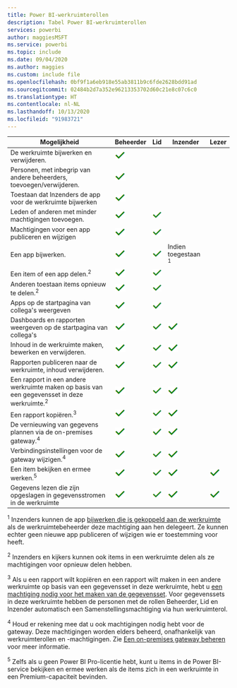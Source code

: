 ```yaml
---
title: Power BI-werkruimterollen
description: Tabel Power BI-werkruimterollen
services: powerbi
author: maggiesMSFT
ms.service: powerbi
ms.topic: include
ms.date: 09/04/2020
ms.author: maggies
ms.custom: include file
ms.openlocfilehash: 0bf9f1a6eb918e55ab3811b9c6fde2628bdd91ad
ms.sourcegitcommit: 02484b2d7a352e96213353702d60c21e8c07c6c0
ms.translationtype: HT
ms.contentlocale: nl-NL
ms.lasthandoff: 10/13/2020
ms.locfileid: "91983721"
---
```

|Mogelijkheid   | Beheerder  | Lid  | Inzender  | Lezer |
|---|---|---|---|---|
| De werkruimte bijwerken en verwijderen.  | ![Ja, vinkje](media/power-bi-workspace-roles-table/green-checkmark.png) |   |   |   | 
| Personen, met inbegrip van andere beheerders, toevoegen/verwijderen.  |  ![Ja, vinkje](media/power-bi-workspace-roles-table/green-checkmark.png) |   |   |   |
| Toestaan dat Inzenders de app voor de werkruimte bijwerken  |  ![Ja, vinkje](media/power-bi-workspace-roles-table/green-checkmark.png) |   |   |   |
| Leden of anderen met minder machtigingen toevoegen.  |  ![Ja, vinkje](media/power-bi-workspace-roles-table/green-checkmark.png) | ![Ja, vinkje](media/power-bi-workspace-roles-table/green-checkmark.png)  |   |   |
| Machtigingen voor een app publiceren en wijzigen |  ![Ja, vinkje](media/power-bi-workspace-roles-table/green-checkmark.png) | ![Ja, vinkje](media/power-bi-workspace-roles-table/green-checkmark.png)  |   |   |
| Een app bijwerken. |  ![Ja, vinkje](media/power-bi-workspace-roles-table/green-checkmark.png) | ![Ja, vinkje](media/power-bi-workspace-roles-table/green-checkmark.png)  |  Indien toegestaan <sup>1</sup>  |   |
| Een item of een app delen.<sup>2</sup> |  ![Ja, vinkje](media/power-bi-workspace-roles-table/green-checkmark.png) | ![Ja, vinkje](media/power-bi-workspace-roles-table/green-checkmark.png)  |   |   |
| Anderen toestaan items opnieuw te delen.<sup>2</sup> |  ![Ja, vinkje](media/power-bi-workspace-roles-table/green-checkmark.png) | ![Ja, vinkje](media/power-bi-workspace-roles-table/green-checkmark.png)  |   |   |
| Apps op de startpagina van collega's weergeven |  ![Ja, vinkje](media/power-bi-workspace-roles-table/green-checkmark.png) | ![Ja, vinkje](media/power-bi-workspace-roles-table/green-checkmark.png)  |   |   |
| Dashboards en rapporten weergeven op de startpagina van collega's |  ![Ja, vinkje](media/power-bi-workspace-roles-table/green-checkmark.png) | ![Ja, vinkje](media/power-bi-workspace-roles-table/green-checkmark.png)  | ![Ja, vinkje](media/power-bi-workspace-roles-table/green-checkmark.png) |   |
| Inhoud in de werkruimte maken, bewerken en verwijderen.  |  ![Ja, vinkje](media/power-bi-workspace-roles-table/green-checkmark.png) | ![Ja, vinkje](media/power-bi-workspace-roles-table/green-checkmark.png)  | ![Ja, vinkje](media/power-bi-workspace-roles-table/green-checkmark.png)  |   |
| Rapporten publiceren naar de werkruimte, inhoud verwijderen.  |  ![Ja, vinkje](media/power-bi-workspace-roles-table/green-checkmark.png) | ![Ja, vinkje](media/power-bi-workspace-roles-table/green-checkmark.png)  | ![Ja, vinkje](media/power-bi-workspace-roles-table/green-checkmark.png)  |   |
| Een rapport in een andere werkruimte maken op basis van een gegevensset in deze werkruimte.<sup>2</sup> |  ![Ja, vinkje](media/power-bi-workspace-roles-table/green-checkmark.png) | ![Ja, vinkje](media/power-bi-workspace-roles-table/green-checkmark.png)  | ![Ja, vinkje](media/power-bi-workspace-roles-table/green-checkmark.png)  |   |
| Een rapport kopiëren.<sup>3</sup> | ![Ja, vinkje](media/power-bi-workspace-roles-table/green-checkmark.png) | ![Ja, vinkje](media/power-bi-workspace-roles-table/green-checkmark.png) | ![Ja, vinkje](media/power-bi-workspace-roles-table/green-checkmark.png) |  |
| De vernieuwing van gegevens plannen via de on-premises gateway.<sup>4</sup> | ![Ja, vinkje](media/power-bi-workspace-roles-table/green-checkmark.png) | ![Ja, vinkje](media/power-bi-workspace-roles-table/green-checkmark.png) | ![Ja, vinkje](media/power-bi-workspace-roles-table/green-checkmark.png) |  |
| Verbindingsinstellingen voor de gateway wijzigen.<sup>4</sup> | ![Ja, vinkje](media/power-bi-workspace-roles-table/green-checkmark.png) | ![Ja, vinkje](media/power-bi-workspace-roles-table/green-checkmark.png) | ![Ja, vinkje](media/power-bi-workspace-roles-table/green-checkmark.png) |  |
| Een item bekijken en ermee werken.<sup>5</sup> |  ![Ja, vinkje](media/power-bi-workspace-roles-table/green-checkmark.png) | ![Ja, vinkje](media/power-bi-workspace-roles-table/green-checkmark.png)  | ![Ja, vinkje](media/power-bi-workspace-roles-table/green-checkmark.png)  | ![Ja, vinkje](media/power-bi-workspace-roles-table/green-checkmark.png)  |
| Gegevens lezen die zijn opgeslagen in gegevensstromen in de werkruimte | ![Ja, vinkje](media/power-bi-workspace-roles-table/green-checkmark.png) | ![Ja, vinkje](media/power-bi-workspace-roles-table/green-checkmark.png) | ![Ja, vinkje](media/power-bi-workspace-roles-table/green-checkmark.png) | ![Ja, vinkje](media/power-bi-workspace-roles-table/green-checkmark.png) |

<sup>1</sup> Inzenders kunnen de app [bijwerken die is gekoppeld aan de werkruimte](../collaborate-share/service-create-the-new-workspaces.md#allow-contributors-to-update-the-app) als de werkruimtebeheerder deze machtiging aan hen delegeert. Ze kunnen echter geen nieuwe app publiceren of wijzigen wie er toestemming voor heeft.

<sup>2</sup> Inzenders en kijkers kunnen ook items in een werkruimte delen als ze machtigingen voor opnieuw delen hebben.

<sup>3</sup> Als u een rapport wilt kopiëren en een rapport wilt maken in een andere werkruimte op basis van een gegevensset in deze werkruimte, hebt u [een machtiging nodig voor het maken van de gegevensset](../connect-data/service-datasets-build-permissions.md). Voor gegevenssets in deze werkruimte hebben de personen met de rollen Beheerder, Lid en Inzender automatisch een Samenstellingsmachtiging via hun werkruimterol.

<sup>4</sup> Houd er rekening mee dat u ook machtigingen nodig hebt voor de gateway. Deze machtigingen worden elders beheerd, onafhankelijk van werkruimterollen en -machtigingen. Zie [Een on-premises gateway beheren](/data-integration/gateway/service-gateway-manage) voor meer informatie.

<sup>5</sup> Zelfs als u geen Power BI Pro-licentie hebt, kunt u items in de Power BI-service bekijken en ermee werken als de items zich in een werkruimte in een Premium-capaciteit bevinden.